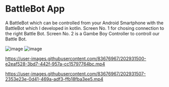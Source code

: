 # BattleBot App
 A BattleBot which can be controlled from your Android Smartphone with the BattleBot which I developed in kotlin.
Screen No. 1 for chosing connection to the right Battle Bot.
Screen No. 2 is a Gambe Boy Controller to controll our Battle Bot.

![image](https://user-images.githubusercontent.com/83676967/202931566-7d6f4ad2-a829-4d7a-b5e0-69d9811b78db.png)
![image](https://user-images.githubusercontent.com/83676967/202931580-252eaf8f-c000-496c-bd86-c884f13c5aba.png)


https://user-images.githubusercontent.com/83676967/202931500-e2eaf528-3bd7-442f-957a-cc15797764bc.mp4



https://user-images.githubusercontent.com/83676967/202931507-2353e23e-0d41-469a-adf3-ffb18fba3ee5.mp4

